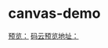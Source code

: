 # canvas-demo
[预览：](https://winter-creater.github.io/canvas-demo/index.html)
[码云预览地址：](http://im_winter.gitee.io/canvas-demo/index.html)
